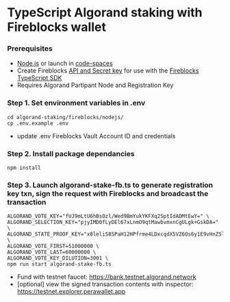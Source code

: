 
# TypeScript Algorand staking with Fireblocks wallet


### Prerequisites
  - [Node.js](https://nodejs.org/en/download/package-manager) or launch in [code-spaces](https://codespaces.new/Blockdaemon/demo-buildervault-stakingAPI?quickstart=1)
  - Create Fireblocks [API and Secret key](https://developers.fireblocks.com/docs/manage-api-keys) for use with the [Fireblocks TypeScript SDK](https://github.com/fireblocks/ts-sdk)
  - Requires Algorand Partipant Node and Registration Key


### Step 1. Set environment variables in .env
```shell
cd algorand-staking/fireblocks/nodejs/
cp .env.example .env
```
- update .env Fireblocks Vault Account ID and credentials

### Step 2. Install package dependancies
```shell
npm install
```

### Step 3. Launch algorand-stake-fb.ts to generate registration key txn, sign the request with Fireblocks and broadcast the transaction
```shell
ALGORAND_VOTE_KEY="fUJ9mLtU6hBsOzl/Wed9BmYukYKFXq2SptIdADMtEwY=" \
ALGORAND_SELECTION_KEY="pjyIMD0fLyDEl67xLnmO9qtMawbvmxnCgULgk+GskDA=" \
ALGORAND_STATE_PROOF_KEY="x8leliS8SPaH12HPfrme4LDxcqdX5VZ6Os6y1E9vHnZSlhEpH22ZogWtW4R7qz0X5vEEY+C22i3EZ80r4CvdYw==" \
ALGORAND_VOTE_FIRST=51000000 \
ALGORAND_VOTE_LAST=60000000 \
ALGORAND_VOTE_KEY_DILUTION=3001 \
npm run start algorand-stake-fb.ts
```

- Fund with testnet faucet: https://bank.testnet.algorand.network
- [optional] view the signed transaction contents with inspector: https://testnet.explorer.perawallet.app
